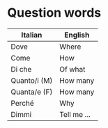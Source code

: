 # Question words

| Italian  | English |
|--------- |---------|
| Dove     | Where   |
| Come     | How     |
| Di che   | Of what |
| Quanto/i (M) | How many |
| Quanta/e (F) | How many |
| Perché | Why |
| Dimmi | Tell me ...|